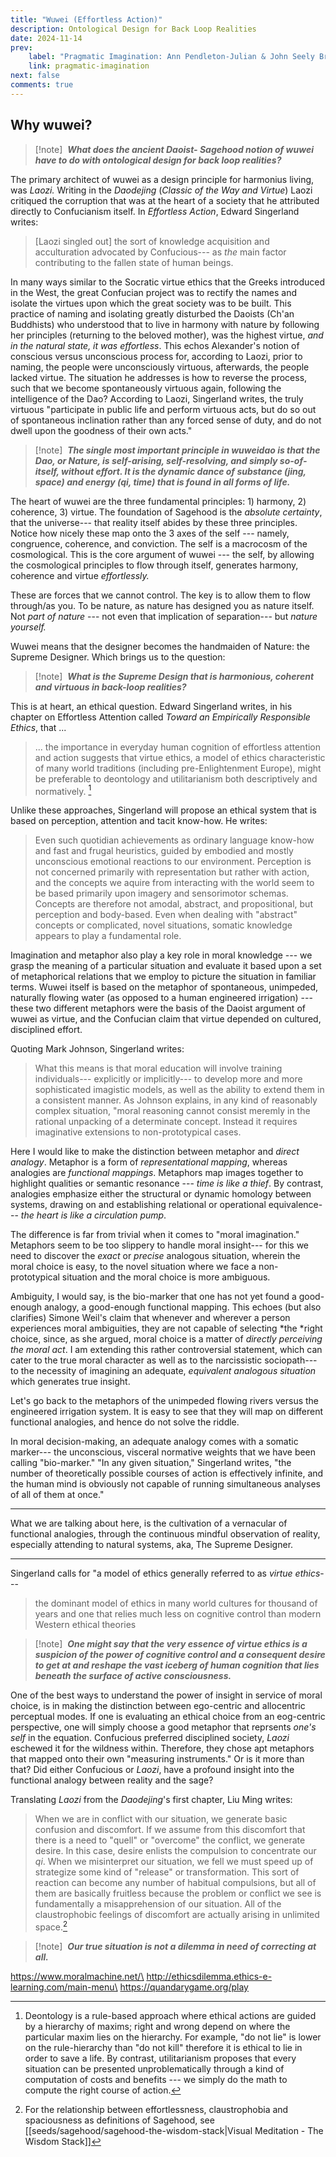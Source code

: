 ```yaml
---
title: "Wuwei (Effortless Action)"
description: Ontological Design for Back Loop Realities
date: 2024-11-14
prev:
    label: "Pragmatic Imagination: Ann Pendleton-Julian & John Seely Brown"
    link: pragmatic-imagination
next: false
comments: true
---
```


## Why wuwei?

> [!note] ​
> ***What does the ancient Daoist- Sagehood notion of wuwei\
> have to do with ontological design for back loop realities?***

The primary architect of wuwei as a design principle for harmonius living, was *Laozi.* Writing in the *Daodejing* (*Classic of the Way and Virtue*) Laozi critiqued the corruption that was at the heart of a society that he attributed directly to Confucianism itself. In *Effortless Action*, Edward Singerland writes:

> [Laozi singled out] the sort of knowledge acquisition and acculturation advocated by Confucious--- as *the* main factor contributing to the fallen state of human beings.

In many ways similar to the Socratic virtue ethics that the Greeks introduced in the West, the great Confucian project was to rectify the names and isolate the virtues upon which the great society was to be built. This practice of naming and isolating greatly disturbed the Daoists (Ch'an Buddhists) who understood that to live in harmony with nature by following her principles (returning to the beloved mother), was the highest virtue, *and in the natural state, it was effortless*. This echos Alexander's notion of conscious versus unconscious process for, according to Laozi, prior to naming, the people were unconsciously virtuous, afterwards, the people lacked virtue. The situation he addresses is how to reverse the process, such that we become spontaneously virtuous again, following the intelligence of the Dao? According to Laozi, Singerland writes, the truly virtuous "participate in public life and perform virtuous acts, but do so out of spontaneous inclination rather than any forced sense of duty, and do not dwell upon the goodness of their own acts."

> [!note] ​
> ***The single most important principle in wuweidao is that the Dao, or Nature, is self-arising, self-resolving, and simply so-of-itself, without effort. It is the dynamic dance of substance (jing, space) and energy (qi, time) that is found in all forms of life.***

The heart of wuwei are the three fundamental principles: 1) harmony, 2) coherence, 3) virtue. The foundation of Sagehood is the *absolute certainty*, that the universe--- that reality itself abides by these three principles. Notice how nicely these map onto the 3 axes of the self --- namely, congruence, coherence, and conviction. The self is a macrocosm of the cosmological. This is the core argument of wuwei --- the self, by allowing the cosmological principles to flow through itself, generates harmony, coherence and virtue *effortlessly.*

These are forces that we cannot control. The key is to allow them to flow through/as you. To be nature, as nature has designed you as nature itself. Not *part of nature* --- not even that implication of separation--- but *nature yourself.*

Wuwei means that the designer becomes the handmaiden of Nature: the Supreme Designer. Which brings us to the question:

> [!note] ​
> ***What is the Supreme Design that is harmonious, coherent\
> and virtuous in back-loop realities?***

This is at heart, an ethical question. Edward Singerland writes, in his chapter on Effortless Attention called *Toward an Empirically Responsible Ethics*, that ...

> ... the importance in everyday human cognition of effortless attention and action suggests that virtue ethics, a model of ethics characteristic of many world traditions (including pre-Enlightenment Europe), might be preferable to deontology and utilitarianism both descriptively and normatively. [^1]

Unlike these approaches, Singerland will propose an ethical system that is based on perception, attention and tacit know-how. He writes:

> Even such quotidian achievements as ordinary language know-how and fast and frugal heuristics, guided by embodied and mostly unconscious emotional reactions to our environment. Perception is not concerned primarily with representation but rather with action, and the concepts we aquire from interacting with the world seem to be based primarily upon imagery and sensorimotor schemas. Concepts are therefore not amodal, abstract, and propositional, but perception and body-based. Even when dealing with "abstract" concepts or complicated, novel situations, somatic knowledge appears to play a fundamental role.

Imagination and metaphor also play a key role in moral knowledge --- we grasp the meaning of a particular situation and evaluate it based upon a set of metaphorical relations that we employ to picture the situation in familiar terms. Wuwei itself is based on the metaphor of spontaneous, unimpeded, naturally flowing water (as opposed to a human engineered irrigation) --- these two different metaphors were the basis of the Daoist argument of wuwei as virtue, and the Confucian claim that virtue depended on cultured, disciplined effort.

Quoting Mark Johnson, Singerland writes:

> What this means is that moral education will involve training individuals--- explicitly or implicitly--- to develop more and more sophisticated imagistic models, as well as the ability to extend them in a consistent manner. As Johnson explains, in any kind of reasonably complex situation, "moral reasoning cannot consist meremly in the rational unpacking of a determinate concept. Instead it requires imaginative extensions to non-prototypical cases.

Here I would like to make the distinction between metaphor and *direct analogy*. Metaphor is a form of *representational mapping*, whereas analogies are *functional mappings*. Metaphors map images together to highlight qualities or semantic resonance --- *time is like a thief*. By contrast, analogies emphasize either the structural or dynamic homology between systems, drawing on and establishing relational or operational equivalence--- *the heart is like a circulation pump*.

The difference is far from trivial when it comes to "moral imagination." Metaphors seem to be too slippery to handle moral insight--- for this we need to discover the *exact* or *precise* analogous situation, wherein the moral choice is easy, to the novel situation where we face a non-prototypical situation and the moral choice is more ambiguous.

Ambiguity, I would say, is the bio-marker that one has not yet found a good-enough analogy, a good-enough functional mapping. This echoes (but also clarifies) Simone Weil's claim that whenever and wherever a person experiences moral ambiguities, they are not capable of selecting *the *right choice, since, as she argued, moral choice is a matter of *directly perceiving the moral act*. I am extending this rather controversial statement, which can cater to the true moral character as well as to the narcissistic sociopath--- to the necessity of imagining an adequate, *equivalent analogous situation* which generates true insight.

Let's go back to the metaphors of the unimpeded flowing rivers versus the engineered irrigation system. It is easy to see that they will map on different functional analogies, and hence do not solve the riddle.

In moral decision-making, an adequate analogy comes with a somatic marker--- the unconscious, visceral normative weights that we have been calling "bio-marker." "In any given situation," Singerland writes, "the number of theoretically possible courses of action is effectively infinite, and the human mind is obviously not capable of running simultaneous analyses of all of them at once."

* * * * *

What we are talking about here, is the cultivation of a vernacular of functional analogies, through the continuous mindful observation of reality, especially attending to natural systems, aka, The Supreme Designer.

* * * * *

Singerland calls for "a model of ethics generally referred to as *virtue ethics*---

> the dominant model of ethics in many world cultures for thousand of years and one that relies much less on cognitive control than modern Western ethical theories

> [!note] ​
> ***One might say that the very essence of virtue ethics is a suspicion of the power of cognitive control and a consequent desire to get at and reshape the vast iceberg of human cognition that lies beneath the surface of active consciousness.***

One of the best ways to understand the power of insight in service of moral choice, is in making the distinction between ego-centric and allocentric perceptual modes. If one is evaluating an ethical choice from an eog-centric perspective, one will simply choose a good metaphor that reprsents *one's self* in the equation. Confucious preferred disciplined society, *Laozi* eschewed it for the wildness within. Therefore, they chose apt metaphors that mapped onto their own "measuring instruments." Or is it more than that? Did either Confucious or *Laozi*, have a profound insight into the functional analogy between reality and the sage?

Translating *Laozi* from the *Daodejing*'s first chapter, Liu Ming writes:

> When we are in conflict with our situation, we generate basic confusion and discomfort. If we assume from this discomfort that there is a need to "quell" or "overcome" the conflict, we generate desire. In this case, desire enlists the compulsion to concentrate our *qi*. When we misinterpret our situation, we fell we must speed up of strategize some kind of "release" or transformation. This sort of reaction can become any number of habitual compulsions, but all of them are basically fruitless because the problem or conflict we see is fundamentally a misapprehension of our situation. All of the claustrophobic feelings of discomfort are actually arising in unlimited space.[^2]

> [!note] ​
> ***Our true situation is not a dilemma in need of correcting at all.***

https://www.moralmachine.net/\
http://ethicsdilemma.ethics-e-learning.com/main-menu\
https://quandarygame.org/play

[^1]: Deontology is a rule-based approach where ethical actions are guided by a hierarchy of maxims; right and wrong depend on where the particular maxim lies on the hierarchy. For example, "do not lie" is lower on the rule-hierarchy than "do not kill" therefore it is ethical to lie in order to save a life. By contrast, utilitarianism proposes that every situation can be presented unproblematically through a kind of computation of costs and benefits --- we simply do the math to compute the right course of action.

[^2]: For the relationship between effortlessness, claustrophobia and spaciousness as definitions of Sagehood, see [[seeds/sagehood/sagehood-the-wisdom-stack|Visual Meditation - The Wisdom Stack]]

